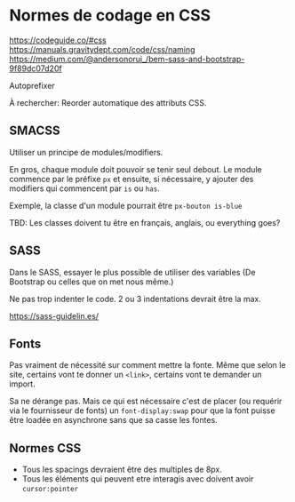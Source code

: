 # Normes de codage en CSS

https://codeguide.co/#css
https://manuals.gravitydept.com/code/css/naming
https://medium.com/@andersonorui_/bem-sass-and-bootstrap-9f89dc07d20f

Autoprefixer

À rechercher: Reorder automatique des attributs CSS.

## SMACSS
Utiliser un principe de modules/modifiers.

En gros, chaque module doit pouvoir se tenir seul debout. Le module commence par le préfixe `px` et ensuite, si nécessaire, y ajouter des modifiers qui commencent par `is` ou `has`.

Exemple, la classe d'un module pourrait être `px-bouton is-blue`

TBD: Les classes doivent tu être en français, anglais, ou everything goes?

## SASS

Dans le SASS, essayer le plus possible de utiliser des variables (De Bootstrap ou celles que on met nous même.)

Ne pas trop indenter le code. 2 ou 3 indentations devrait être la max.

https://sass-guidelin.es/

## Fonts

Pas vraiment de nécessité sur comment mettre la fonte. Même que selon le site, certains vont te donner un `<link>`, certains vont te demander un import.

Sa ne dérange pas. Mais ce qui est nécessaire c'est de placer (ou requérir via le fournisseur de fonts) un `font-display:swap` pour que la font puisse être loadée en asynchrone sans que sa casse les fontes.

## Normes CSS
- Tous les spacings devraient être des multiples de 8px.
- Tous les éléments qui peuvent etre interagis avec doivent avoir `cursor:pointer`
